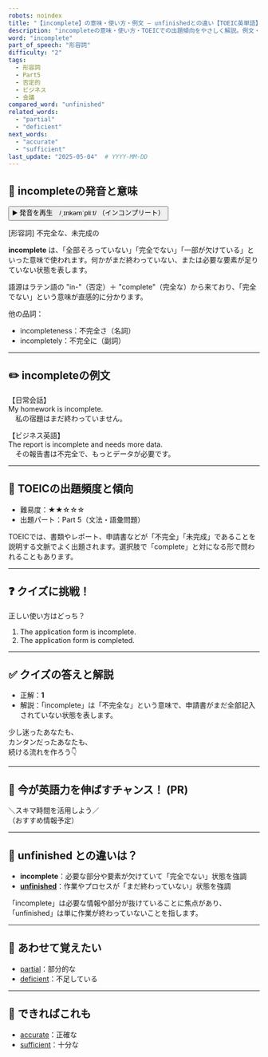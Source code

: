 ```yaml
---
robots: noindex
title: "【incomplete】の意味・使い方・例文 ― unfinishedとの違い【TOEIC英単語】"
description: "incompleteの意味・使い方・TOEICでの出題傾向をやさしく解説。例文・クイズ付きでunfinishedとの違いもわかりやすく学べます。"
word: "incomplete"
part_of_speech: "形容詞"
difficulty: "2"
tags:
  - 形容詞
  - Part5
  - 否定的
  - ビジネス
  - 会議
compared_word: "unfinished"
related_words:
  - "partial"
  - "deficient"
next_words:
  - "accurate"
  - "sufficient"
last_update: "2025-05-04"  # YYYY-MM-DD
---
```


## 🔰 incompleteの発音と意味

<button class="play-audio" onclick="playTTS('incomplete')">
  <span class="play-audio-main">
    ▶️ 発音を再生　/ˌɪnkəmˈpliːt/
  </span>
  <span class="play-audio-sub">
    （インコンプリート）
  </span>
</button>

[形容詞] 不完全な、未完成の

**incomplete** は、「全部そろっていない」「完全でない」「一部が欠けている」といった意味で使われます。何かがまだ終わっていない、または必要な要素が足りていない状態を表します。

語源はラテン語の "in-"（否定）＋ "complete"（完全な）から来ており、「完全でない」という意味が直感的に分かります。

他の品詞：  
- incompleteness：不完全さ（名詞）
- incompletely：不完全に（副詞）

---

## ✏️ incompleteの例文

【日常会話】  
My homework is incomplete.  
　私の宿題はまだ終わっていません。

【ビジネス英語】  
The report is incomplete and needs more data.  
　その報告書は不完全で、もっとデータが必要です。

---

## 🎯 TOEICの出題頻度と傾向

- 難易度：★★☆☆☆
- 出題パート：Part 5（文法・語彙問題）

TOEICでは、書類やレポート、申請書などが「不完全」「未完成」であることを説明する文脈でよく出題されます。選択肢で「complete」と対になる形で問われることもあります。

---

## ❓ クイズに挑戦！

正しい使い方はどっち？

1. The application form is incomplete.  
2. The application form is completed.

---

## ✅ クイズの答えと解説

- 正解：**1**
- 解説：「incomplete」は「不完全な」という意味で、申請書がまだ全部記入されていない状態を表します。

少し迷ったあなたも、  
カンタンだったあなたも、  
続ける流れを作ろう👇️

---

## 🚀 今が英語力を伸ばすチャンス！ (PR)

<div class="info-center">
＼スキマ時間を活用しよう／<br>  
（おすすめ情報予定）
</div>

---

## 🤔  unfinished との違いは？

- **incomplete**：必要な部分や要素が欠けていて「完全でない」状態を強調
- **[unfinished](/word/unfinished/)**：作業やプロセスが「まだ終わっていない」状態を強調

「incomplete」は必要な情報や部分が抜けていることに焦点があり、「unfinished」は単に作業が終わっていないことを指します。

---

## 🧩 あわせて覚えたい

- [partial](/word/partial/)：部分的な
- [deficient](/word/deficient/)：不足している

---

## 📖 できればこれも

- [accurate](/word/accurate/)：正確な
- [sufficient](/word/sufficient/)：十分な

<!-- cvid: aid26_bid06 -->
